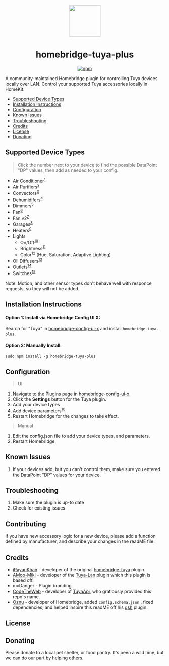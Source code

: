 <p align="center">
    <img src="https://raw.githubusercontent.com/adrianjagielak/homebridge-tuya-plus/main/assets/Tuya-Plugin-Branding.png" height="100"><br>
</p>


<span align="center">

# homebridge-tuya-plus

[![npm](https://img.shields.io/npm/v/homebridge-tuya-plus.svg)](https://www.npmjs.com/package/homebridge-tuya-plus)


</span>



A community-maintained Homebridge plugin for controlling Tuya devices locally over LAN. Control your supported Tuya accessories locally in HomeKit.

* [Supported Device Types](#supported-device-types)
* [Installation Instructions](#installation-instructions)
* [Configuration](#configuration)
* [Known Issues](#known-issues)
* [Troubleshooting](#troubleshooting)
* [Credits](#credits)
* [License](#license)
* [Donating](#donating)

## Supported Device Types
> Click the number next to your device to find the possible DataPoint "DP" values, then add as needed to your config.

* Air Conditioner<sup>[1](https://github.com/adrianjagielak/homebridge-tuya-plus/blob/main/wiki/Supported-Device-Types.md#air-conditioners)</sup> 
* Air Purifiers<sup>[2]()</sup>
* Convectors<sup>[3](https://github.com/adrianjagielak/homebridge-tuya-plus/blob/main/wiki/Supported-Device-Types.md#heat-convectors)</sup>
* Dehumidifers<sup>[4](https://github.com/adrianjagielak/homebridge-tuya-plus/blob/main/wiki/Supported-Device-Types.md)</sup>
* Dimmers<sup>[5](https://github.com/adrianjagielak/homebridge-tuya-plus/blob/main/wiki/Supported-Device-Types.md#simple-dimmers)</sup>
* Fan<sup>[6](https://github.com/adrianjagielak/homebridge-tuya-plus/blob/main/wiki/Supported-Device-Types.md)</sup>
* Fan v2<sup>[7](https://github.com/adrianjagielak/homebridge-tuya-plus/blob/main/wiki/Supported-Device-Types.md)</sup>
* Garages<sup>[8](https://github.com/adrianjagielak/homebridge-tuya-plus/blob/main/wiki/Supported-Device-Types.md#garage-doors)</sup>
* Heaters<sup>[9](https://github.com/adrianjagielak/homebridge-tuya-plus/blob/main/wiki/Supported-Device-Types.md)</sup>
* Lights
  * On/Off<sup>[10](https://github.com/adrianjagielak/homebridge-tuya-plus/blob/main/wiki/Supported-Device-Types.md)</sup>
  * Brightness<sup>[11](https://github.com/adrianjagielak/homebridge-tuya-plus/blob/main/wiki/Supported-Device-Types.md#tunable-white-light-bulbs)</sup>
  * Color<sup>[12](https://github.com/adrianjagielak/homebridge-tuya-plus/blob/main/wiki/Supported-Device-Types.md#white-and-color-light-bulbs)</sup> (Hue, Saturation, Adaptive Lighting)
* Oil Diffusers<sup>[13](https://github.com/adrianjagielak/homebridge-tuya-plus/blob/main/wiki/Supported-Device-Types.md)</sup>
* Outlets<sup>[14](https://github.com/adrianjagielak/homebridge-tuya-plus/blob/main/wiki/Supported-Device-Types.md#outlets)</sup>
* Switches<sup>[15](https://github.com/adrianjagielak/homebridge-tuya-plus/blob/main/wiki/Supported-Device-Types.md)</sup>

Note: Motion, and other sensor types don't behave well with responce requests, so they will not be added. 


## Installation Instructions

#### Option 1: Install via Homebridge Config UI X:

Search for "Tuya" in [homebridge-config-ui-x](https://github.com/oznu/homebridge-config-ui-x) and install `homebridge-tuya-plus`.

#### Option 2: Manually Install:

```
sudo npm install -g homebridge-tuya-plus
```

## Configuration
> UI

1. Navigate to the Plugins page in [homebridge-config-ui-x](https://github.com/oznu/homebridge-config-ui-x).
2. Click the **Settings** button for the Tuya plugin.
3. Add your device types
4. Add device parameters<sup>[10](apple.com/)</sup>
5. Restart Homebridge for the changes to take effect.

> Manual

1. Edit the config.json file to add your device types, and parameters. 
2. Restart Homebridge


## Known Issues

1. If your devices add, but you can't control them, make sure you entered the DataPoint "DP" values for your device. 

## Troubleshooting
1. Make sure the plugin is up-to date
2. Check for existing issues


## Contributing

If you have new accessory logic for a new device, please add a function defined by manufacturer, and describe your changes in the readME file. 

## Credits

* [iRayanKhan](https://github.com/iRayanKhan) - developer of the original [homebridge-tuya](https://github.com/iRayanKhan/homebridge-tuya) plugin. 
* [AMoo-Miki](https://github.com/AMoo-Miki) - developer of the [Tuya-Lan](https://github.com/AMoo-Miki/homebridge-tuya-lan) plugin which this plugin is based off. 
* mxDanger - Plugin branding.
* [CodeTheWeb](https://github.com/CodeTheWeb) - developer of [TuyaApi](https://github.com/codetheweb/tuyapi), who gratiously provided this repo's name.
* [Oznu](https://github.com/oznu) - developer of Homebridge, added ```config.schema.json``` , fixed dependencies, and helped inspire this readME off his [gsh](https://github.com/oznu/homebridge-gsh) plugin.

## License



## Donating

Please donate to a local pet shelter, or food pantry. It's been a wild time, but we can do our part by helping others. 
